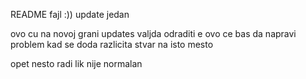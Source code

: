 README fajl :))
update jedan

ovo cu na novoj grani updates valjda odraditi
e ovo ce bas da napravi problem kad se doda razlicita stvar na isto mesto

opet nesto radi lik nije normalan